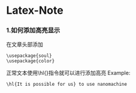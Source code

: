 # Latex-Note
### 1.如何添加高亮显示
在文章头部添加
```
\usepackage{soul}
\usepackage{color}
```
正常文本使用\hl{}指令就可以进行添加高亮
Example:
```
\hl{It is possible for us} to use nanomachine
```
